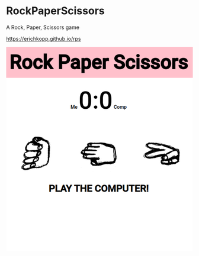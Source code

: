 # RockPaperScissors
A Rock, Paper, Scissors game

https://erichkopp.github.io/rps

![Screenshot](screenshot.png)
